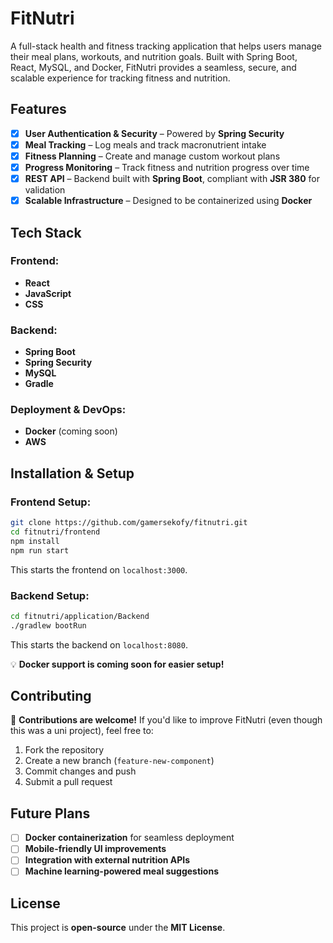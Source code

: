 # FitNutri
A full-stack health and fitness tracking application that helps users manage their meal plans, workouts, and nutrition goals. Built with Spring Boot, React, MySQL, and Docker, FitNutri provides a seamless, secure, and scalable experience for tracking fitness and nutrition.  

## Features
- [x] **User Authentication & Security** – Powered by **Spring Security**  
- [x] **Meal Tracking** – Log meals and track macronutrient intake  
- [x] **Fitness Planning** – Create and manage custom workout plans  
- [x] **Progress Monitoring** – Track fitness and nutrition progress over time  
- [x] **REST API** – Backend built with **Spring Boot**, compliant with **JSR 380** for validation  
- [x] **Scalable Infrastructure** – Designed to be containerized using **Docker**  

## Tech Stack
### Frontend:
- **React**
- **JavaScript**  
- **CSS**  

### Backend:  
- **Spring Boot**  
- **Spring Security**
- **MySQL**
- **Gradle**

### Deployment & DevOps:
- **Docker** (coming soon)  
- **AWS**

## Installation & Setup

### Frontend Setup:  
```sh
git clone https://github.com/gamersekofy/fitnutri.git  
cd fitnutri/frontend  
npm install  
npm run start  
```
This starts the frontend on `localhost:3000`.  

### Backend Setup:
```sh
cd fitnutri/application/Backend  
./gradlew bootRun  
```
This starts the backend on `localhost:8080`.  

💡 **Docker support is coming soon for easier setup!**  

## Contributing
🚀 **Contributions are welcome!** If you'd like to improve FitNutri (even though this was a uni project), feel free to:  
1. Fork the repository  
2. Create a new branch (`feature-new-component`)  
3. Commit changes and push  
4. Submit a pull request  

## Future Plans
- [ ] **Docker containerization** for seamless deployment  
- [ ] **Mobile-friendly UI improvements**  
- [ ] **Integration with external nutrition APIs**
- [ ] **Machine learning-powered meal suggestions**  

## **License**  
This project is **open-source** under the **MIT License**.
